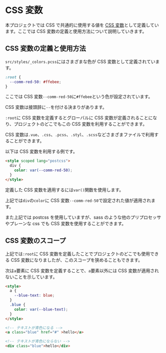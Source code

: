 # CSS 変数

本プロジェクトでは CSS で共通的に使用する値を [CSS 変数](https://developer.mozilla.org/ja/docs/Web/CSS/Using_CSS_variables)として定義しています。ここでは CSS 変数の定義と使用方法について説明していきます。

## CSS 変数の定義と使用方法

`src/styles/_colors.pcss`にはさまざまな色が CSS 変数として定義されています。

```css
:root {
  --comm-red-50: #ffebee;
}
```

ここでは CSS 変数`--comm-red-50`に`#ffebee`という色が設定されています。

CSS 変数は接頭辞に`--`を付ける決まりがあります。

`:root`に CSS 変数を定義するとグローバルに CSS 変数が定義されることになり、プロジェクトのどこでもこの CSS 変数を利用することができます。

CSS 変数は`.vue`、`.css`、`.pcss`、`.styl`、`.scss`などさまざまファイルで利用することができます。

以下は CSS 変数を利用する例です。

```html
<style scoped lang="postcss">
  div {
    color: var(--comm-red-50);
  }
</style>
```

定義した CSS 変数を適用するには`var()`関数を使用します。

上記では`div`の`color`に CSS 変数`--comm-red-50`で設定された値が適用されます。

また上記では postcss を使用していますが、sass のような他のプリプロセッサやプレーンな css でも CSS 変数を使用することができます。

## CSS 変数のスコープ

上記では`:root`に CSS 変数を定義したことでプロジェクトのどこでも使用できる CSS 変数になりましたが、このスコープを狭めることもできます。

次は`a`要素に CSS 変数を定義することで、`a`要素以外には CSS 変数が適用されないことを示しています。

```html
<style>
  a {
    --blue-text: blue;
  }
  .blue {
    color: var(--blue-text);
  }
</style>

<!-- テキストが青色になる -->
<a class="blue" href="#" >hello</a>

<!-- テキストが青色にならない -->
<div class="blue">hello</div>
```

